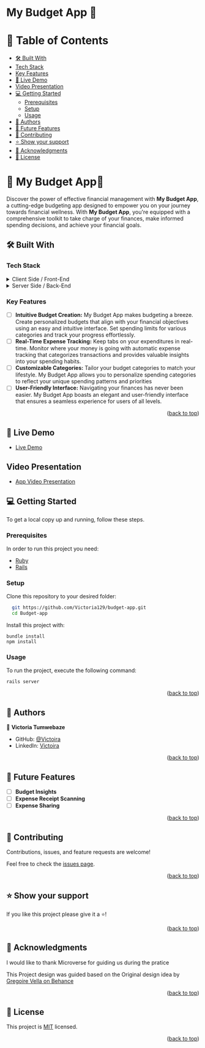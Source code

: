 <a name="readme-top"></a>
<!-- TABLE OF CONTENTS -->
# My Budget App 🧮

# 📗 Table of Contents
  - [🛠️ Built With ](#-built-with-)
  - [Tech Stack ](#tech-stack-)
  - [Key Features ](#key-features-)
  - [🚀 Live Demo ](#-live-demo-)
  - [Video Presentation ](#video-presentation-)
  - [💻 Getting Started ](#-getting-started-)
    - [Prerequisites](#prerequisites)
    - [Setup](#setup)
    - [Usage](#usage)
  - [👥 Authors ](#-authors-)
  - [🔭 Future Features ](#-future-features-)
  - [🤝 Contributing ](#-contributing-)
  - [⭐ Show your support ](#️-show-your-support-)
  - [🙏 Acknowledgments ](#-acknowledgments-)
  - [📝 License ](#-license-)

<!-- PROJECT DESCRIPTION -->

# 📖 My Budget App🧮 <a name="about-project"></a>

Discover the power of effective financial management with **My Budget App**, a cutting-edge budgeting app designed to empower you on your journey towards financial wellness. With **My Budget App**, you're equipped with a comprehensive toolkit to take charge of your finances, make informed spending decisions, and achieve your financial goals.

## 🛠️ Built With <a name="built-with"></a>

### Tech Stack <a name="tech-stack"></a>

<details>
  <summary>Client Side / Front-End</summary>
  <ul>
    <li><a href="https://https://https://gorails.com/">Ruby on Rails</a></li>
    <li><a href="https://www.w3.org/Style/CSS/">CSS</a></li>
  </ul>
</details>

<details>
  <summary>Server Side / Back-End</summary>
  <ul>
    <li><a href="https://postgresql.org/">PostgreSQL</a></li>
    <li><a href="https://render.com/">Render</a></li>
    <li><a href="https://https://gorails.com/">Rails</a></li>
  </ul>
</details>

<!-- Features -->

### Key Features <a name="key-features"></a>

- [ ] **Intuitive Budget Creation:** My Budget App makes budgeting a breeze. Create personalized budgets that align with your financial objectives using an easy and intuitive interface. Set spending limits for various categories and track your progress effortlessly.
- [ ] **Real-Time Expense Tracking:** Keep tabs on your expenditures in real-time. Monitor where your money is going with automatic expense tracking that categorizes transactions and provides valuable insights into your spending habits.
- [ ] **Customizable Categories:** Tailor your budget categories to match your lifestyle. My Budget App allows you to personalize spending categories to reflect your unique spending patterns and priorities
- [ ] **User-Friendly Interface:** Navigating your finances has never been easier. My Budget App boasts an elegant and user-friendly interface that ensures a seamless experience for users of all levels.

<p align="right">(<a href="#readme-top">back to top</a>)</p>

<!-- LIVE DEMO -->

## 🚀 Live Demo <a name="live-demo"></a>

- [Live Demo](https://ror-budget-application.onrender.com)

<!-- Presentation -->

## Video Presentation <a name="video"></a>

- [App Video Presentation](https://drive.google.com/file/d/1dK_LhlBe0vSXK9vstFmvWLB6NHt652Jn/view?usp=sharing)

<!-- GETTING STARTED -->

## 💻 Getting Started <a name="getting-started"></a>

To get a local copy up and running, follow these steps.

### Prerequisites

In order to run this project you need:

- [Ruby](https://www.ruby-lang.org/en/)
- [Rails](https://rubyonrails.org/)

### Setup

Clone this repository to your desired folder:

```sh
  git https://github.com/Victoria129/budget-app.git
  cd Budget-app
```

<!-- ### Install -->

Install this project with:

```
bundle install
npm install

```

### Usage

To run the project, execute the following command:

```
rails server
```

<p align="right">(<a href="#readme-top">back to top</a>)</p>

<!-- AUTHORS -->

## 👥 Authors <a name="authors"></a>

👤 **Victoria Tumwebaze**

- GitHub: [@Victoira](https://github.com/Victoria129)
- LinkedIn: [Victoira](https://www.linkedin.com/in/victoria-tumwebaze/)

<p align="right">(<a href="#readme-top">back to top</a>)</p>

<!-- FUTURE FEATURES -->

## 🔭 Future Features <a name="future-features"></a>

- [ ] **Budget Insights**
- [ ] **Expense Receipt Scanning**
- [ ] **Expense Sharing**

<p align="right">(<a href="#readme-top">back to top</a>)</p>

<!-- CONTRIBUTING -->

## 🤝 Contributing <a name="contributing"></a>

Contributions, issues, and feature requests are welcome!

Feel free to check the [issues page](../../issues/).

<p align="right">(<a href="#readme-top">back to top</a>)</p>

<!-- SUPPORT -->

## ⭐ Show your support <a name="support"></a>

If you like this project please give it a ⭐!

<p align="right">(<a href="#readme-top">back to top</a>)</p>

<!-- ACKNOWLEDGEMENTS -->

## 🙏 Acknowledgments <a name="acknowledgements"></a>

I would like to thank Microverse for guiding us during the pratice

This Project design was guided based on the Original design idea by [Gregoire Vella on Behance](https://www.behance.net/gregoirevella)

<p align="right">(<a href="#readme-top">back to top</a>)</p>

<!-- LICENSE -->

## 📝 License <a name="license"></a>

This project is [MIT](./LICENSE) licensed.

<p align="right">(<a href="#readme-top">back to top</a>)</p>
